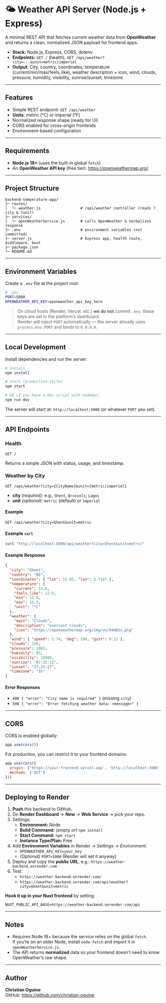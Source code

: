 # 🌤️ Weather API Server (Node.js + Express)

A minimal REST API that fetches current weather data from **OpenWeather** and returns a clean, normalized JSON payload for frontend apps.

- **Stack:** Node.js, Express, CORS, dotenv
- **Endpoints:** `GET /` (health), `GET /api/weather?city=...&unit=metric|imperial`
- **Output:** City, country, coordinates, temperature (current/min/max/feels_like), weather description + icon, wind, clouds, pressure, humidity, visibility, sunrise/sunset, timezone

---

## Features

- Simple REST endpoint: `GET /api/weather`
- **Units**: metric (°C) or imperial (°F)
- Normalized response shape (ready for UI)
- CORS enabled for cross-origin frontends
- Environment-based configuration

---

## Requirements

- **Node.js 18+** (uses the built-in global `fetch`)
- An **OpenWeather API key** (free tier): https://openweathermap.org/

---

## Project Structure

```
backend-temperature-app/
├─ routes/
│  └─ weather.js                  # /api/weather controller (reads ?city & ?unit)
├─ services/
│  └─ openWeatherService.js       # calls OpenWeather & normalizes response
├─ .env                           # environment variables (not committed)
├─ server.js                      # Express app, health route, middleware, boot
├─ package.json
└─ README.md
```

---

## Environment Variables

Create a `.env` file at the project root:

```bash
# .env
PORT=5000
OPENWEATHER_API_KEY=openweather_api_key_here
```

> On cloud hosts (Render, Vercel, etc.) **we do not** commit `.env`. these keys are set in the platform’s dashboard.  
> Render will inject `PORT` automatically — the server already uses `process.env.PORT` and binds to `0.0.0.0`.

---

## Local Development

Install dependencies and run the server:

```bash
# install
npm install

# start (production-style)
npm start

# OR if you have a dev script with nodemon:
npm run dev
```

The server will start at: `http://localhost:5000` (or whatever `PORT` you set).

---

## API Endpoints

### Health
```
GET /
```
Returns a simple JSON with status, usage, and timestamp.

### Weather by City
```
GET /api/weather?city={CityName}&unit={metric|imperial}
```
- **city** *(required)*: e.g., `Ghent`, `Brussels`, `Lagos`
- **unit** *(optional)*: `metric` (default) or `imperial`

#### Example
```
GET /api/weather?city=Ghent&unit=metric
```

#### Example `curl`
```bash
curl "http://localhost:5000/api/weather?city=Ghent&unit=metric"
```

#### Example Response
```json
{
  "city": "Ghent",
  "country": "BE",
  "coordinates": { "lat": 51.05, "lon": 3.7167 },
  "temperature": {
    "current": 13.6,
    "feels_like": 12.9,
    "min": 11.0,
    "max": 16.3,
    "unit": "°C"
  },
  "weather": {
    "main": "Clouds",
    "description": "overcast clouds",
    "icon": "https://openweathermap.org/img/wn/04d@2x.png"
  },
  "wind": { "speed": 5.74, "deg": 198, "gust": 9.22 },
  "clouds": 100,
  "pressure": 1003,
  "humidity": 85,
  "visibility": 10000,
  "sunrise": "07:32:12",
  "sunset": "17:25:17",
  "timezone": "1h"
}
```

#### Error Responses
- `400 { "error": "City name is required" }` (missing `city`)
- `500 { "error": "Error fetching weather data: <message>" }`

---

## CORS

CORS is enabled globally:
```js
app.use(cors())
```
For production, you can restrict it to your frontend domains:
```js
app.use(cors({
  origin: ['https://your-frontend.vercel.app', 'http://localhost:3000'],
  methods: ['GET']
}))
```

---

## Deploying to Render 

1. **Push** this backend to GitHub.
2. On **Render Dashboard** → **New** → **Web Service** → pick your repo.
3. Settings:
   - **Environment:** Node
   - **Build Command:** *(empty or)* `npm install`
   - **Start Command:** `npm start`
   - **Instance Type/Plan:** Free
4. Add **Environment Variables** in Render → *Settings → Environment*:
   - `OPENWEATHER_API_KEY=your_key`
   - *(Optional)* `PORT=5000` (Render will set it anyway)
5. Deploy and copy the **public URL**, e.g.:
   `https://weather-backend.onrender.com`
6. Test:
   - `https://weather-backend.onrender.com/`
   - `https://weather-backend.onrender.com/api/weather?city=Ghent&unit=metric`

**Hook it up in your Nuxt frontend** by setting:
```
NUXT_PUBLIC_API_BASE=https://weather-backend.onrender.com/api
```

---

## Notes

- Requires Node 18+ because the service relies on the global `fetch`.  
  If you’re on an older Node, install `node-fetch` and import it in `openWeatherService.js`.
- The API returns **normalized** data so your frontend doesn’t need to know OpenWeather’s raw shape.
---

## Author

**Christian Oguine**  
GitHub: https://github.com/christian-oguine
